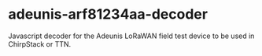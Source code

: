 # adeunis-arf81234aa-decoder
Javascript decoder for the Adeunis LoRaWAN field test device to be used in ChirpStack or TTN.
